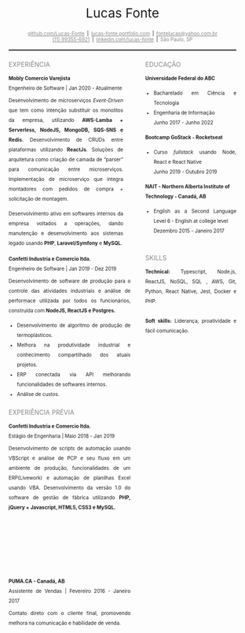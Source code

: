 <div style="padding: 20px;">
<div>
    <div
      style="
              display:flex; 
              justify-content: center;
              align-items-center;
              font-size: 26px
      "
    >
      Lucas Fonte
    </div>
    <div
      style="
              margin-top: 20px;
              display:flex; 
              justify-content: center;
              align-items-center;
              font-size: 10px
      "
    >
      <a
        href="https://github.com/Lucas-Fonte"
        style="
          color: #878787;
          margin-left: 5px;
          margin-right: 5px;
          text-decoration: underline;
        "
      >
        github.com/Lucas-Fonte
      </a>
      <span> | </span>
      <a
        href="https://mockv2-lucasfonte.netlify.app/"
        style="
          color: #878787;
          margin-left: 5px;
          margin-right: 5px;
          text-decoration: underline;
        "
      >
        lucas-fonte.portfolio.com
      </a>
      <span> | </span>
      <a
        href="mailto:fontelucas@yahoo.com.br"
        style="
          color: #878787;
          margin-left: 5px;
          margin-right: 5px;
          text-decoration: underline;
        "
      >
        fontelucas@yahoo.com.br
      </a>
    </div>
    <div
      style="
              display:flex; 
              justify-content: center;
              align-items-center;
              font-size: 10px
      "
    >
      <a
        href="https://wa.me/5511993556921"
        style="color: #878787; margin-left: 5px; margin-right: 5px"
      >
        (11) 99355-6921
      </a>
      <span> | </span>
      <a
        href="https://www.linkedin.com/in/lucas-fonte-02b03a164/"
        style="
          color: #878787;
          margin-left: 5px;
          margin-right: 5px;
          text-decoration: underline;
        "
      >
        linkedin.com/lucas-fonte
      </a>
      <span> | </span>
      <span style="color: #878787; margin-left: 5px; margin-right: 5px">
        São Paulo, SP
      </span>
    </div>
  </div>
  <hr style="height: 2px;margin-top: 15px;">

  <div class="content" style="margin-top:20px; display: flex; width: 100%">
    <div style="width: 60%; display: flex; flex-direction: column">
      <span style="color: #878787; font-size: 13px; text-align: left">
        EXPERIÊNCIA
      </span>
      <div
        class="block-content"
        style="
          display: flex;
          flex-direction: column;
          font-size: 10px;
          line-height: 20px;
          margin-top: 10px;
          padding-right: 45px;
        "
      >
        <strong>Mobly Comercio Varejista</strong>
        <text style="text-align: justify">
          Engenheiro de Software | Jan 2020 - Atualmente
          <p style="margin-top: 5px">
            Desenvolvimento de microserviços <i>Event-Driven</i> que tem como
            intenção substituir os monolitos da empresa, utilizando
            <b>AWS-Lamba + Serverless, NodeJS, MongoDB, SQS-SNS e Redis.</b>
            Desenvolvimento de CRUDs entre plataformas utilizando
            <b>ReactJs</b>. Soluções de arquitetura como criação de camada de
            “parser” para comunicação entre microserviços. Implementação de
            microserviço que íntegra montadores com pedidos de compra +
            solicitação de montagem.
          </p>
          <p>
            Desenvolvimento ativo em softwares internos da empresa voltados a
            operações, dando manutenção e desenvolvimento aos sistemas legado
            usando <b>PHP</b>, <b>Laravel/Symfony</b> e <b>MySQL</b>.
          </p>
        </text>
      </div>
    </div>
    <div style="width: 40%; display: flex; flex-direction: column">
      <span style="color: #878787; font-size: 13px; text-align: left">
          EDUCAÇÃO
      </span>
      <div
        class="block-content"
        style="
          display: flex;
          flex-direction: column;
          font-size: 10px;
          line-height: 20px;
          margin-top: 10px;
        "
      >
        <strong>Universidade Federal do ABC</strong>
        <text style="text-align: justify">
              <ul>
                  <li>Bacharelado em Ciência e Tecnologia</li>
                  <li>Engenharia de Informação</li>
                  Junho 2017 - Junho 2022
              </ul>
        </text>
        <strong>Bootcamp GoStack - Rocketseat</strong>
        <text style="text-align: justify">
              <ul>
                  <li>Curso <i>fullstack</i> usando Node, React e React Native</li>
                  Junho 2019 - Outubro 2019
              </ul>
        </text>
        <strong>NAIT - Northern Alberta Institute of Technology - Canadá, AB</strong>
        <text style="text-align: justify">
              <ul>
                  <li>English as a Second Language Level 6 - English at college level</li>
                   Dezembro 2015 - Janeiro 2017
              </ul>
        </text>
      </div>
    </div>
  </div>
  <div class="content" style="margin-top: -8px; display: flex; width: 100%">
    <div style="width: 60%; display: flex; flex-direction: column">
      <div
        class="block-content"
        style="
          display: flex;
          flex-direction: column;
          font-size: 10px;
          line-height: 20px;
          margin-top: 10px;
          padding-right: 30px;
        "
      >
        <strong>Confetti Industria e Comercio ltda.</strong>
        <text style="text-align: justify">
          Engenheiro de Software | Jan 2019 - Dez 2019
          <p style="margin-top: 5px">
              Desenvolvimento de software de produção para o controle 
              das atividades industriais e análise de performace 
              utilizada por todos os funcionários, construída com  		 	
              <b>NodeJS, ReactJS e Postgres.</b>
              <ul>
                  <li>Desenvolvimento de algoritmo de produção de termoplásticos.</li>
                  <li>Melhora na produtividade industrial e conhecimento 	
              compartilhado dos atuais projetos.</li>
                  <li>ERP conectada via API melhorando funcionalidades   	
              de softwares internos.</li>
                  <li>Análise de custos.</li>	 			
              </ul>					
          </p>
        </text>
      </div>
    </div>
    <div style="width: 40%; display: flex; flex-direction: column">
      <span style="color: #878787; font-size: 13px; text-align: left; margin-top: 10px;">
          SKILLS
      </span>
      <div
        class="block-content"
        style="
          display: flex;
          flex-direction: column;
          font-size: 10px;
          line-height: 20px;
          margin-top: 10px;
        "
      >
        <text style="text-align: justify">
          <b>Technical:</b> Typescript, Node.js, ReactJS, NoSQL, SQL , AWS, Git,  Python, React Native, Jest, Docker e PHP.
        </text>
        <br />
        <text style="text-align: justify">
          <b>Soft skills:</b>  Liderança, proatividade e fácil comunicação.
        </text>
      </div>
    </div>
  </div>
  <br />
  <div class="content" style="margin-top: -8px; display: flex; width: 100%">
    <div style="width: 60%; display: flex; flex-direction: column;">
      <span style="color: #878787; font-size: 13px; text-align: left">
          EXPERIÊNCIA PRÉVIA
      </span>
      <div
        class="block-content"
        style="
          display: flex;
          flex-direction: column;
          font-size: 10px;
          line-height: 20px;
          margin-top: 10px;
          padding-right: 30px;
        "
      >
        <strong>Confetti Industria e Comercio ltda.</strong>
        <text style="text-align: justify">
          Estágio de Engenharia | Maio 2018 - Jan 2019
          <p style="margin-top: 5px">
              Desenvolvimento de scripts de automação usando
              VBScript e análise de PCP e seu fluxo em um ambiente 
              de produção, funcionalidades de um ERP(Livework)  				
              e automação de planilhas Excel usando VBA. 
              Desenvolvimento da versão 1.0 do software de gestão
              de fábrica utilizando <b>PHP, jQuery + Javascript, HTML5, 
              CSS3 e MySQL.</b>	
          </p>
        </text>
        <!-- Break to next PDF page -->
        <br />
        <br />
        <br />
        <br />
        <br />
        <br />
        <strong>PUMA.CA - Canadá, AB</strong>
        <text style="text-align: justify">
          Assistente de Vendas | Fevereiro 2016 - Janeiro 2017
          <p style="margin-top: 5px">			
              Contato direto com o cliente final, promovendo melhora 
              na comunicação e habilidade de venda.
          </p>
        </text>
      </div>
    </div>
  </div>
</div>
</div>
